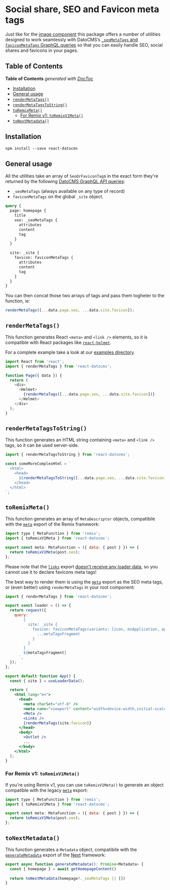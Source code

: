 # Social share, SEO and Favicon meta tags

Just like for the [image component](./image.md) this package offers a number of utilities designed to work seamlessly with DatoCMS’s [`_seoMetaTags` and `faviconMetaTags` GraphQL queries](https://www.datocms.com/docs/content-delivery-api/seo) so that you can easily handle SEO, social shares and favicons in your pages.

## Table of Contents

<!-- START doctoc generated TOC please keep comment here to allow auto update -->
<!-- DON'T EDIT THIS SECTION, INSTEAD RE-RUN doctoc TO UPDATE -->
**Table of Contents**  *generated with [DocToc](https://github.com/thlorenz/doctoc)*

- [Installation](#installation)
- [General usage](#general-usage)
- [`renderMetaTags()`](#rendermetatags)
- [`renderMetaTagsToString()`](#rendermetatagstostring)
- [`toRemixMeta()`](#toremixmeta)
  - [For Remix v1: `toRemixV1Meta()`](#for-remix-v1-toremixv1meta)
- [`toNextMetadata()`](#tonextmetadata)

<!-- END doctoc generated TOC please keep comment here to allow auto update -->


## Installation

```
npm install --save react-datocms
```

## General usage

All the utilities take an array of `SeoOrFaviconTag`s in the exact form they're returned by the following [DatoCMS GraphQL API queries](https://www.datocms.com/docs/content-delivery-api/seo):

- `_seoMetaTags` (always available on any type of record)
- `faviconMetaTags` on the global `_site` object.

```graphql
query {
  page: homepage {
    title
    seo: _seoMetaTags {
      attributes
      content
      tag
    }
  }

  site: _site {
    favicon: faviconMetaTags {
      attributes
      content
      tag
    }
  }
}
```

You can then concat those two arrays of tags and pass them togheter to the function, ie:

```js
renderMetaTags([...data.page.seo, ...data.site.favicon]);
```

## `renderMetaTags()`

This function generates React `<meta>` and `<link />` elements, so it is compatible with React packages like [`react-helmet`](https://www.npmjs.com/package/react-helmet).

For a complete example take a look at our [examples directory](https://github.com/datocms/react-datocms/tree/master/examples).

```js
import React from 'react';
import { renderMetaTags } from 'react-datocms';

function Page({ data }) {
  return (
    <div>
      <Helmet>
        {renderMetaTags([...data.page.seo, ...data.site.favicon])}
      </Helmet>
    </div>
  );
}
```

## `renderMetaTagsToString()`

This function generates an HTML string containing `<meta>` and `<link />` tags, so it can be used server-side.

```js
import { renderMetaTagsToString } from 'react-datocms';

const someMoreComplexHtml = `
  <html>
    <head>
      ${renderMetaTagsToString([...data.page.seo, ...data.site.favicon])}
    </head>
  </html>
`;
```

## `toRemixMeta()`

This function generates an array of `MetaDescriptor` objects, compatibile with the [`meta`](https://remix.run/docs/en/2.8.1/route/meta) export of the Remix framework:

```js
import type { MetaFunction } from 'remix';
import { toRemixV1Meta } from 'react-datocms';

export const meta: MetaFunction = ({ data: { post } }) => {
  return toRemixV1Meta(post.seo);
};
```

Please note that the [`links`](https://remix.run/docs/en/v1.1.1/api/conventions#links) export [doesn't receive any loader data](https://github.com/remix-run/remix/issues/32), so you cannot use it to declare favicons meta tags!

The best way to render them is using the [`meta`](https://remix.run/docs/en/2.8.1/route/meta) export as the SEO meta tags, or (even better) using `renderMetaTags` in your root component:

```jsx
import { renderMetaTags } from 'react-datocms';

export const loader = () => {
  return request({
    query: `
        {
          site: _site {
            favicon: faviconMetaTags(variants: [icon, msApplication, appleTouchIcon]) {
              ...metaTagsFragment
            }
          }
        }
        ${metaTagsFragment}
      `,
  });
};

export default function App() {
  const { site } = useLoaderData();

  return (
    <html lang="en">
      <head>
        <meta charSet="utf-8" />
        <meta name="viewport" content="width=device-width,initial-scale=1" />
        <Meta />
        <Links />
        {renderMetaTags(site.favicon)}
      </head>
      <body>
        <Outlet />
        ...
      </body>
    </html>
  );
}
```

### For Remix v1: `toRemixV1Meta()`

If you're using Remix v1, you can use `toRemixV1Meta()` to generate an object compatible with the legacy [`meta`](https://remix.run/docs/en/v1.1.1/api/conventions#meta) export:

```js
import type { MetaFunction } from 'remix';
import { toRemixV1Meta } from 'react-datocms';

export const meta: MetaFunction = ({ data: { post } }) => {
  return toRemixV1Meta(post.seo);
};
```

## `toNextMetadata()`

This function generates a `Metadata` object, compatibile with the [`generateMetadata`](https://nextjs.org/docs/app/api-reference/functions/generate-metadata) export of the [Next](https://nextjs.org/) framework:

```js
export async function generateMetadata(): Promise<Metadata> {
  const { homepage } = await getHomepageContent()
 
  return toNextMetadata(homepage?._seoMetaTags || [])
}
```
